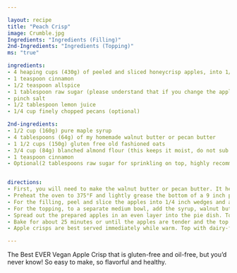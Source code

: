 ```yaml
---

layout: recipe
title: "Peach Crisp"
image: Crumble.jpg
Ingredients: "Ingredients (Filling)"
2nd-Ingredients: "Ingredients (Topping)"
ms: "true"

ingredients:
- 4 heaping cups (430g) of peeled and sliced honeycrisp apples, into 1/4 inch slices (the weight is AFTER they are peeled/sliced)
- 1 teaspoon cinnamon
- 1/2 teaspoon allspice
- 1 tablespoon raw sugar (please understand that if you change the apples to sour or less sweet than honeycrisp, you may need more sugar)
- pinch salt
- 1/2 tablespoon lemon juice
- 1/4 cup finely chopped pecans (optional)

2nd-ingredients:
- 1/2 cup (160g) pure maple syrup
- 4 tablespoons (64g) of my homemade walnut butter or pecan butter
- 1 1/2 cups (150g) gluten free old fashioned oats
- 3/4 cup (84g) blanched almond flour (this keeps it moist, do not sub with another flour, as that will change the buttery topping)
- 1 teaspoon cinnamon
- Optional(2 tablespoons raw sugar for sprinkling on top, highly recommended for shine and crunch!)


directions:
- First, you will need to make the walnut butter or pecan butter. It helps to do this the day before so it's ready to go. This replaces any oil or butter, yet still gives a wonderful buttery taste and crisp.
- Preheat the oven to 375°F and lightly grease the bottom of a 9 inch pie dish.
- For the filling, peel and slice the apples into 1/4 inch wedges and add to a large bowl. Add the cinnamon, allspice, sugar, lemon juice and pecans. Set aside.
- For the topping, to a separate medium bowl, add the syrup, walnut butter and cinnamon and stir until smooth. Add the oats and almond flour and mix for a couple of minutes until very thick and sticky, as pictured.
- Spread out the prepared apples in an even layer into the pie dish. Top with the topping mixture with your fingers and make sure all the apples are well covered evenly.
- Bake for about 25 minutes or until the apples are tender and the top is a nice golden brown.
- Apple crisps are best served immediately while warm. Top with dairy-free whip cream, such as the So Delicious cocowhip or a vegan ice cream

---
```


The Best EVER Vegan Apple Crisp that is gluten-free and oil-free, but you’d never know! So easy to make, so flavorful and healthy. 
